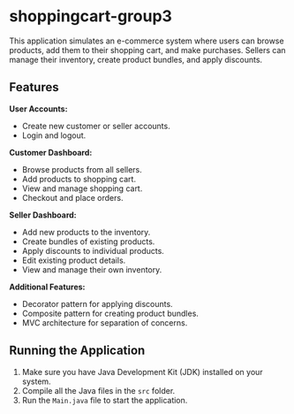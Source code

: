 # shoppingcart-group3

This application simulates an e-commerce system where users can browse products, add them to their shopping cart, and make purchases. Sellers can manage their inventory, create product bundles, and apply discounts.

## Features

**User Accounts:**

*   Create new customer or seller accounts.
*   Login and logout.

**Customer Dashboard:**

*   Browse products from all sellers.
*   Add products to shopping cart.
*   View and manage shopping cart.
*   Checkout and place orders.

**Seller Dashboard:**

*   Add new products to the inventory.
*   Create bundles of existing products.
*   Apply discounts to individual products.
*   Edit existing product details.
*   View and manage their own inventory.

**Additional Features:**

*   Decorator pattern for applying discounts.
*   Composite pattern for creating product bundles.
*   MVC architecture for separation of concerns.

## Running the Application

1.  Make sure you have Java Development Kit (JDK) installed on your system.
2.  Compile all the Java files in the `src` folder.
3.  Run the `Main.java` file to start the application.
